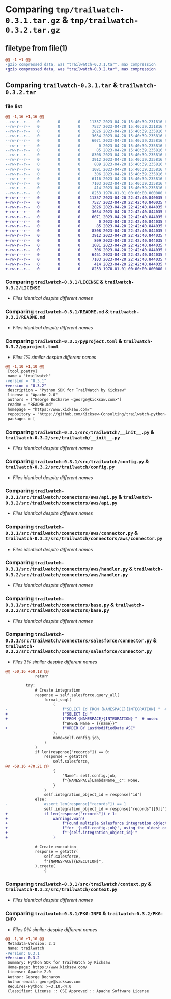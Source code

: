 # Comparing `tmp/trailwatch-0.3.1.tar.gz` & `tmp/trailwatch-0.3.2.tar.gz`

## filetype from file(1)

```diff
@@ -1 +1 @@
-gzip compressed data, was "trailwatch-0.3.1.tar", max compression
+gzip compressed data, was "trailwatch-0.3.2.tar", max compression
```

## Comparing `trailwatch-0.3.1.tar` & `trailwatch-0.3.2.tar`

### file list

```diff
@@ -1,16 +1,16 @@
--rw-r--r--   0        0        0    11357 2023-04-20 15:40:39.231816 trailwatch-0.3.1/LICENSE
--rw-r--r--   0        0        0     7527 2023-04-20 15:40:39.231816 trailwatch-0.3.1/README.md
--rw-r--r--   0        0        0     2026 2023-04-20 15:40:39.235816 trailwatch-0.3.1/pyproject.toml
--rw-r--r--   0        0        0     3634 2023-04-20 15:40:39.235816 trailwatch-0.3.1/src/trailwatch/__init__.py
--rw-r--r--   0        0        0     6071 2023-04-20 15:40:39.235816 trailwatch-0.3.1/src/trailwatch/config.py
--rw-r--r--   0        0        0        0 2023-04-20 15:40:39.235816 trailwatch-0.3.1/src/trailwatch/connectors/__init__.py
--rw-r--r--   0        0        0       85 2023-04-20 15:40:39.235816 trailwatch-0.3.1/src/trailwatch/connectors/aws/__init__.py
--rw-r--r--   0        0        0     8308 2023-04-20 15:40:39.235816 trailwatch-0.3.1/src/trailwatch/connectors/aws/api.py
--rw-r--r--   0        0        0     3912 2023-04-20 15:40:39.235816 trailwatch-0.3.1/src/trailwatch/connectors/aws/connector.py
--rw-r--r--   0        0        0      809 2023-04-20 15:40:39.235816 trailwatch-0.3.1/src/trailwatch/connectors/aws/handler.py
--rw-r--r--   0        0        0     1081 2023-04-20 15:40:39.235816 trailwatch-0.3.1/src/trailwatch/connectors/base.py
--rw-r--r--   0        0        0      306 2023-04-20 15:40:39.235816 trailwatch-0.3.1/src/trailwatch/connectors/salesforce/__init__.py
--rw-r--r--   0        0        0     6116 2023-04-20 15:40:39.235816 trailwatch-0.3.1/src/trailwatch/connectors/salesforce/connector.py
--rw-r--r--   0        0        0     7103 2023-04-20 15:40:39.235816 trailwatch-0.3.1/src/trailwatch/context.py
--rw-r--r--   0        0        0      414 2023-04-20 15:40:39.235816 trailwatch-0.3.1/src/trailwatch/exceptions.py
--rw-r--r--   0        0        0     8253 1970-01-01 00:00:00.000000 trailwatch-0.3.1/PKG-INFO
+-rw-r--r--   0        0        0    11357 2023-04-20 22:42:40.840035 trailwatch-0.3.2/LICENSE
+-rw-r--r--   0        0        0     7527 2023-04-20 22:42:40.840035 trailwatch-0.3.2/README.md
+-rw-r--r--   0        0        0     2026 2023-04-20 22:42:40.844035 trailwatch-0.3.2/pyproject.toml
+-rw-r--r--   0        0        0     3634 2023-04-20 22:42:40.844035 trailwatch-0.3.2/src/trailwatch/__init__.py
+-rw-r--r--   0        0        0     6071 2023-04-20 22:42:40.844035 trailwatch-0.3.2/src/trailwatch/config.py
+-rw-r--r--   0        0        0        0 2023-04-20 22:42:40.844035 trailwatch-0.3.2/src/trailwatch/connectors/__init__.py
+-rw-r--r--   0        0        0       85 2023-04-20 22:42:40.844035 trailwatch-0.3.2/src/trailwatch/connectors/aws/__init__.py
+-rw-r--r--   0        0        0     8308 2023-04-20 22:42:40.844035 trailwatch-0.3.2/src/trailwatch/connectors/aws/api.py
+-rw-r--r--   0        0        0     3912 2023-04-20 22:42:40.844035 trailwatch-0.3.2/src/trailwatch/connectors/aws/connector.py
+-rw-r--r--   0        0        0      809 2023-04-20 22:42:40.844035 trailwatch-0.3.2/src/trailwatch/connectors/aws/handler.py
+-rw-r--r--   0        0        0     1081 2023-04-20 22:42:40.844035 trailwatch-0.3.2/src/trailwatch/connectors/base.py
+-rw-r--r--   0        0        0      306 2023-04-20 22:42:40.844035 trailwatch-0.3.2/src/trailwatch/connectors/salesforce/__init__.py
+-rw-r--r--   0        0        0     6461 2023-04-20 22:42:40.844035 trailwatch-0.3.2/src/trailwatch/connectors/salesforce/connector.py
+-rw-r--r--   0        0        0     7103 2023-04-20 22:42:40.844035 trailwatch-0.3.2/src/trailwatch/context.py
+-rw-r--r--   0        0        0      414 2023-04-20 22:42:40.844035 trailwatch-0.3.2/src/trailwatch/exceptions.py
+-rw-r--r--   0        0        0     8253 1970-01-01 00:00:00.000000 trailwatch-0.3.2/PKG-INFO
```

### Comparing `trailwatch-0.3.1/LICENSE` & `trailwatch-0.3.2/LICENSE`

 * *Files identical despite different names*

### Comparing `trailwatch-0.3.1/README.md` & `trailwatch-0.3.2/README.md`

 * *Files identical despite different names*

### Comparing `trailwatch-0.3.1/pyproject.toml` & `trailwatch-0.3.2/pyproject.toml`

 * *Files 1% similar despite different names*

```diff
@@ -1,10 +1,10 @@
 [tool.poetry]
 name = "trailwatch"
-version = "0.3.1"
+version = "0.3.2"
 description = "Python SDK for TrailWatch by Kicksaw"
 license = "Apache-2.0"
 authors = ["George Bocharov <george@kicksaw.com>"]
 readme = "README.md"
 homepage = "https://www.kicksaw.com/"
 repository = "https://github.com/Kicksaw-Consulting/trailwatch-python-sdk"
 packages = [
```

### Comparing `trailwatch-0.3.1/src/trailwatch/__init__.py` & `trailwatch-0.3.2/src/trailwatch/__init__.py`

 * *Files identical despite different names*

### Comparing `trailwatch-0.3.1/src/trailwatch/config.py` & `trailwatch-0.3.2/src/trailwatch/config.py`

 * *Files identical despite different names*

### Comparing `trailwatch-0.3.1/src/trailwatch/connectors/aws/api.py` & `trailwatch-0.3.2/src/trailwatch/connectors/aws/api.py`

 * *Files identical despite different names*

### Comparing `trailwatch-0.3.1/src/trailwatch/connectors/aws/connector.py` & `trailwatch-0.3.2/src/trailwatch/connectors/aws/connector.py`

 * *Files identical despite different names*

### Comparing `trailwatch-0.3.1/src/trailwatch/connectors/aws/handler.py` & `trailwatch-0.3.2/src/trailwatch/connectors/aws/handler.py`

 * *Files identical despite different names*

### Comparing `trailwatch-0.3.1/src/trailwatch/connectors/base.py` & `trailwatch-0.3.2/src/trailwatch/connectors/base.py`

 * *Files identical despite different names*

### Comparing `trailwatch-0.3.1/src/trailwatch/connectors/salesforce/connector.py` & `trailwatch-0.3.2/src/trailwatch/connectors/salesforce/connector.py`

 * *Files 3% similar despite different names*

```diff
@@ -50,16 +50,18 @@
             return
 
         try:
             # Create integration
             response = self.salesforce.query_all(
                 format_soql(
                     (
-                        f"SELECT Id FROM {NAMESPACE}{INTEGRATION} "  # nosec
+                        f"SELECT Id "
+                        f"FROM {NAMESPACE}{INTEGRATION} "  # nosec
                         f"WHERE Name = {{name}}"
+                        f"ORDER BY LastModifiedDate ASC"
                     ),
                     name=self.config.job,
                 )
             )
             if len(response["records"]) == 0:
                 response = getattr(
                     self.salesforce,
@@ -68,16 +70,21 @@
                     {
                         "Name": self.config.job,
                         f"{NAMESPACE}LambdaName__c": None,
                     }
                 )
                 self.integration_object_id = response["id"]
             else:
-                assert len(response["records"]) == 1
                 self.integration_object_id = response["records"][0]["Id"]
+                if len(response["records"]) > 1:
+                    warnings.warn(
+                        f"Found multiple Salesforce integration objects "
+                        f"for '{self.config.job}', using the oldest one: "
+                        f"'{self.integration_object_id}'"
+                    )
 
             # Create execution
             response = getattr(
                 self.salesforce,
                 f"{NAMESPACE}{EXECUTION}",
             ).create(
                 {
```

### Comparing `trailwatch-0.3.1/src/trailwatch/context.py` & `trailwatch-0.3.2/src/trailwatch/context.py`

 * *Files identical despite different names*

### Comparing `trailwatch-0.3.1/PKG-INFO` & `trailwatch-0.3.2/PKG-INFO`

 * *Files 0% similar despite different names*

```diff
@@ -1,10 +1,10 @@
 Metadata-Version: 2.1
 Name: trailwatch
-Version: 0.3.1
+Version: 0.3.2
 Summary: Python SDK for TrailWatch by Kicksaw
 Home-page: https://www.kicksaw.com/
 License: Apache-2.0
 Author: George Bocharov
 Author-email: george@kicksaw.com
 Requires-Python: >=3.10,<4.0
 Classifier: License :: OSI Approved :: Apache Software License
```

